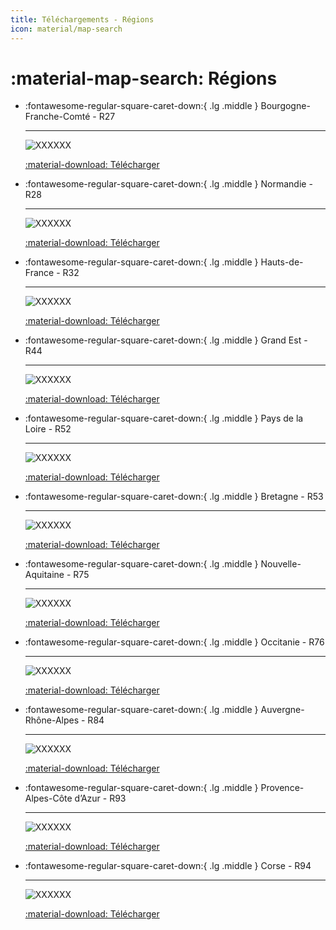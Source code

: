 ```yaml
---
title: Téléchargements - Régions
icon: material/map-search
---
```


# :material-map-search: Régions

<div class="grid cards" markdown>

-   :fontawesome-regular-square-caret-down:{ .lg .middle } Bourgogne-Franche-Comté - R27

    ---

    ![XXXXXX](../../assets/images/downloads/regions/region-bourgogne-franche-comte-r27-tom-morel--bwvVRJYnBU-unsplash.jpg)

    [:material-download: Télécharger](#)


-   :fontawesome-regular-square-caret-down:{ .lg .middle } Normandie - R28

    ---

    ![XXXXXX](../../assets/images/downloads/regions/region-normandie-r28-myrlene-numa-dpsGypROkCc-unsplash.jpg)

    [:material-download: Télécharger](#)


-   :fontawesome-regular-square-caret-down:{ .lg .middle } Hauts-de-France - R32

    ---

    ![XXXXXX](../../assets/images/downloads/regions/region-hauts-france-r32-thomas-e93YwUc1lTQ-unsplash.jpg)

    [:material-download: Télécharger](#)


-   :fontawesome-regular-square-caret-down:{ .lg .middle } Grand Est - R44

    ---

    ![XXXXXX](../../assets/images/downloads/regions/region-grand-est-r44-julien-verneaut-woZCb0dmToM-unsplash.jpg)

    [:material-download: Télécharger](#)


-   :fontawesome-regular-square-caret-down:{ .lg .middle } Pays de la Loire - R52

    ---

    ![XXXXXX](../../assets/images/downloads/regions/region-pays-loire-r52-wilfried-santer-EpWAmk1WbNA-unsplash.jpg)

    [:material-download: Télécharger](#)


-   :fontawesome-regular-square-caret-down:{ .lg .middle } Bretagne - R53

    ---

    ![XXXXXX](../../assets/images/downloads/regions/region-bretagne-r52-auriane-clement-zEsvh75-g-0-unsplash.jpg)

    [:material-download: Télécharger](#)


-   :fontawesome-regular-square-caret-down:{ .lg .middle } Nouvelle-Aquitaine - R75

    ---

    ![XXXXXX](../../assets/images/downloads/regions/region-nouvelle-aquitaine-r75-pass-imagination-E5sGCauMr6Q-unsplash.jpg)

    [:material-download: Télécharger](#)


-   :fontawesome-regular-square-caret-down:{ .lg .middle } Occitanie - R76

    ---

    ![XXXXXX](../../assets/images/downloads/regions/GARMIN_IGN_BDTOPO_R76.png)

    [:material-download: Télécharger](#)


-   :fontawesome-regular-square-caret-down:{ .lg .middle } Auvergne-Rhône-Alpes - R84

    ---

    ![XXXXXX](../../assets/images/downloads/regions/GARMIN_IGN_BDTOPO_R84.png)

    [:material-download: Télécharger](#)


-   :fontawesome-regular-square-caret-down:{ .lg .middle } Provence-Alpes-Côte d’Azur - R93

    ---

    ![XXXXXX](../../assets/images/downloads/regions/GARMIN_IGN_BDTOPO_R93.png)

    [:material-download: Télécharger](#)


-   :fontawesome-regular-square-caret-down:{ .lg .middle } Corse - R94

    ---

    ![XXXXXX](../../assets/images/downloads/regions/GARMIN_IGN_BDTOPO_R94.png)

    [:material-download: Télécharger](#)

</div>

